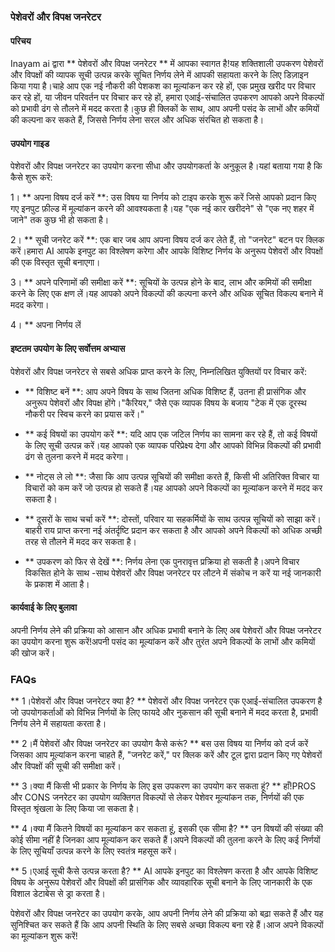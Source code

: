 ### पेशेवरों और विपक्ष जनरेटर

#### परिचय
Inayam ai द्वारा ** पेशेवरों और विपक्ष जनरेटर ** में आपका स्वागत है!यह शक्तिशाली उपकरण पेशेवरों और विपक्षों की व्यापक सूची उत्पन्न करके सूचित निर्णय लेने में आपकी सहायता करने के लिए डिज़ाइन किया गया है।चाहे आप एक नई नौकरी की पेशकश का मूल्यांकन कर रहे हों, एक प्रमुख खरीद पर विचार कर रहे हों, या जीवन परिवर्तन पर विचार कर रहे हों, हमारा एआई-संचालित उपकरण आपको अपने विकल्पों को प्रभावी ढंग से तौलने में मदद करता है।कुछ ही क्लिकों के साथ, आप अपनी पसंद के लाभों और कमियों की कल्पना कर सकते हैं, जिससे निर्णय लेना सरल और अधिक संरचित हो सकता है।

#### उपयोग गाइड
पेशेवरों और विपक्ष जनरेटर का उपयोग करना सीधा और उपयोगकर्ता के अनुकूल है।यहां बताया गया है कि कैसे शुरू करें:

1। ** अपना विषय दर्ज करें **: उस विषय या निर्णय को टाइप करके शुरू करें जिसे आपको प्रदान किए गए इनपुट फ़ील्ड में मूल्यांकन करने की आवश्यकता है।यह "एक नई कार खरीदने" से "एक नए शहर में जाने" तक कुछ भी हो सकता है।

2। ** सूची जनरेट करें **: एक बार जब आप अपना विषय दर्ज कर लेते हैं, तो "जनरेट" बटन पर क्लिक करें।हमारा AI आपके इनपुट का विश्लेषण करेगा और आपके विशिष्ट निर्णय के अनुरूप पेशेवरों और विपक्षों की एक विस्तृत सूची बनाएगा।

3। ** अपने परिणामों की समीक्षा करें **: सूचियों के उत्पन्न होने के बाद, लाभ और कमियों की समीक्षा करने के लिए एक क्षण लें।यह आपको अपने विकल्पों की कल्पना करने और अधिक सूचित विकल्प बनाने में मदद करेगा।

4। ** अपना निर्णय लें

#### इष्टतम उपयोग के लिए सर्वोत्तम अभ्यास
पेशेवरों और विपक्ष जनरेटर से सबसे अधिक प्राप्त करने के लिए, निम्नलिखित युक्तियों पर विचार करें:

- ** विशिष्ट बनें **: आप अपने विषय के साथ जितना अधिक विशिष्ट हैं, उतना ही प्रासंगिक और अनुरूप पेशेवरों और विपक्ष होंगे।"कैरियर," जैसे एक व्यापक विषय के बजाय "टेक में एक दूरस्थ नौकरी पर स्विच करने का प्रयास करें।"

- ** कई विषयों का उपयोग करें **: यदि आप एक जटिल निर्णय का सामना कर रहे हैं, तो कई विषयों के लिए सूची उत्पन्न करें।यह आपको एक व्यापक परिप्रेक्ष्य देगा और आपको विभिन्न विकल्पों की प्रभावी ढंग से तुलना करने में मदद करेगा।

- ** नोट्स ले लो **: जैसा कि आप उत्पन्न सूचियों की समीक्षा करते हैं, किसी भी अतिरिक्त विचार या विचारों को कम करें जो उत्पन्न हो सकते हैं।यह आपको अपने विकल्पों का मूल्यांकन करने में मदद कर सकता है।

- ** दूसरों के साथ चर्चा करें **: दोस्तों, परिवार या सहकर्मियों के साथ उत्पन्न सूचियों को साझा करें।बाहरी राय प्राप्त करना नई अंतर्दृष्टि प्रदान कर सकता है और आपको अपने विकल्पों को अधिक अच्छी तरह से तौलने में मदद कर सकता है।

- ** उपकरण को फिर से देखें **: निर्णय लेना एक पुनरावृत्त प्रक्रिया हो सकती है।अपने विचार विकसित होने के साथ -साथ पेशेवरों और विपक्ष जनरेटर पर लौटने में संकोच न करें या नई जानकारी के प्रकाश में आता है।

#### कार्यवाई के लिए बुलावा
अपनी निर्णय लेने की प्रक्रिया को आसान और अधिक प्रभावी बनाने के लिए अब पेशेवरों और विपक्ष जनरेटर का उपयोग करना शुरू करें!अपनी पसंद का मूल्यांकन करें और तुरंत अपने विकल्पों के लाभों और कमियों की खोज करें।

### FAQs

** 1।पेशेवरों और विपक्ष जनरेटर क्या है? **
पेशेवरों और विपक्ष जनरेटर एक एआई-संचालित उपकरण है जो उपयोगकर्ताओं को विभिन्न निर्णयों के लिए फायदे और नुकसान की सूची बनाने में मदद करता है, प्रभावी निर्णय लेने में सहायता करता है।

** 2।मैं पेशेवरों और विपक्ष जनरेटर का उपयोग कैसे करूं? **
बस उस विषय या निर्णय को दर्ज करें जिसका आप मूल्यांकन करना चाहते हैं, "जनरेट करें," पर क्लिक करें और टूल द्वारा प्रदान किए गए पेशेवरों और विपक्षों की सूची की समीक्षा करें।

** 3।क्या मैं किसी भी प्रकार के निर्णय के लिए इस उपकरण का उपयोग कर सकता हूं? **
हाँ!PROS और CONS जनरेटर का उपयोग व्यक्तिगत विकल्पों से लेकर पेशेवर मूल्यांकन तक, निर्णयों की एक विस्तृत श्रृंखला के लिए किया जा सकता है।

** 4।क्या मैं कितने विषयों का मूल्यांकन कर सकता हूं, इसकी एक सीमा है? **
उन विषयों की संख्या की कोई सीमा नहीं है जिनका आप मूल्यांकन कर सकते हैं।अपने विकल्पों की तुलना करने के लिए कई निर्णयों के लिए सूचियाँ उत्पन्न करने के लिए स्वतंत्र महसूस करें।

** 5।एआई सूची कैसे उत्पन्न करता है? **
AI आपके इनपुट का विश्लेषण करता है और आपके विशिष्ट विषय के अनुरूप पेशेवरों और विपक्षों की प्रासंगिक और व्यावहारिक सूची बनाने के लिए जानकारी के एक विशाल डेटाबेस से ड्रा करता है।

पेशेवरों और विपक्ष जनरेटर का उपयोग करके, आप अपनी निर्णय लेने की प्रक्रिया को बढ़ा सकते हैं और यह सुनिश्चित कर सकते हैं कि आप अपनी स्थिति के लिए सबसे अच्छा विकल्प बना रहे हैं।आज अपने विकल्पों का मूल्यांकन शुरू करें!